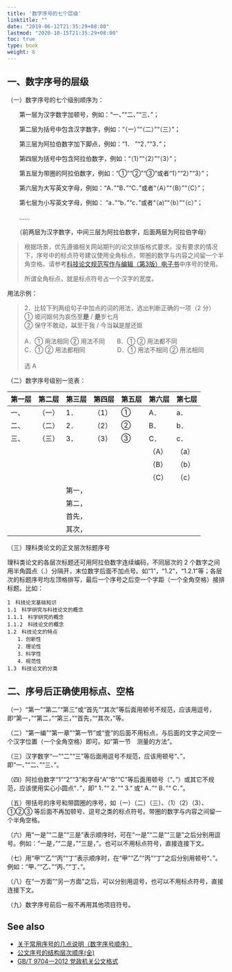 ```yaml
---
title: '数字序号的七个层级'
linktitle: ""
date: "2019-06-12T21:35:29+08:00"
lastmod: "2020-10-15T21:35:29+08:00"
toc: true
type: book
weight: 8
---
```




## 一、数字序号的层级

（一）数字序号的七个级别顺序为：

　　第一层为汉字数字加顿号，例如：“一、”“二、”“三、”；

　　第二层为括号中包含汉字数字，例如：“（一）”“（二）”“（三）”；

　　第三层为阿拉伯数字加下脚点，例如：“1． ”“2．”“3．”；

　　第四层为括号中包含阿拉伯数字，例如：“（1）”“（2）”“（3）”；

　　第五层为带圈的阿拉伯数字，例如：“①”“②”“③”或者“1）”“2）”“3）”；

　　第六层为大写英文字母，例如：“A．”“B．”“C．”或者“（A）”“（B）”“（C）”；

　　第七层为小写英文字母，例如： “a．”“b．”“c．”或者“（a)”“（b）”“（c）”；

　　……

　　（前两层为汉字数字，中间三层为阿拉伯数字，后面两层为阿拉伯字母）

> 根据场景，优先遵循相关网站期刊的论文排版格式要求。<span class="accentTextColor">没有要求的情况下，序号中的标点符号建议使用全角标点，带圈的数字与内容之间留一个半角空格。</span>请参考[科技论文规范写作与编辑（第3版）电子书](https://yuedu.baidu.com/ebook/7a627ca2e109581b6bd97f19227916888486b93f)中序号的使用。
>
> 所谓全角标点，就是标点符号占一个汉字的宽度。

用法示例：

> 2．比较下列两组句子中加点的词的用法，选出判断正确的一项（2 分）<br>
>   ① 坡问妪何为哀伤至**是** / **是**岁七月<br>
>   ② 保守不敢动，**以**至于我 / 今当**以**是屋还妪<br>
> <br>
> A．① 用法相同  ② 用法不同　　B．① ② 用法都不同<br>
> C．① ② 用法都相同　　　　 　D．① 用法不相同 ② 用法相同<br>
> <br>
> 选 A

（二）数字序号级别一览表：

| **第一层** | **第二层** | **第三层** | **第四层** | **第五层** | **第六层** | **第七层** |
| ---------- | ---------- | ---------- | ---------- | ---------- | ---------- | ---------- |
| 一、       | （一）     | 1．        | （1）      | ①          | A．        | a．        |
| 二、       | （二）     | 2．        | （2）      | ②          | B．        | b．        |
| 三、       | （三）     | 3．        | （3）      | ③          | C．        | c．        |
|            |            |            |            |            | （A）      | （a）      |
|            |            |            |            |            | （B）      | （b）      |
|            |            |            |            |            | （C）      | （c）      |
|            |            | 第一，     |            |            |            |            |
|            |            | 第二，     |            |            |            |            |
|            |            | 首先，     |            |            |            |            |
|            |            | 其次，     |            |            |            |            |

（三）理科类论文的正文层次标题序号

理科类论文的各层次标题还可用阿拉伯数字连续编码，不同层次的 2 个数字之间用半角圆点（.）分隔开，末位数字后面不加点号。如“1”，“1.2”，“1.2.1”等；各层次的标题序号均左顶格排写，最后一个序号之后空一个字距（一个全角空格）接排标题。比如：

```text
1　科技论文基础知识
1.1　科学研究与科技论文的概念
1.1.1　科学研究的概念
1.1.2　科技论文的概念
1.2　科技论文的特点
　　1．创新性
　　2．理论性
　　3．科学性
　　4．规范性
1.3　科技论文的分类
```





## 二、序号后正确使用标点、空格


（一）“第一”“第二”“第三”或“首先”“其次”等后面用顿号不规范，应该用逗号，即“第一，”“第二，”“第三，”“首先，”“其次，”等。

（二）“第一编”“第一章”“第一节”或“壹”的后面不用标点，与后面的文字之间空一个汉字位置（一个全角空格）即可。如“第一节　测量的方法”。

（三）汉字数字“一”“二”“三”等后面用逗号不规范，应该用顿号“、”，即“一、”“二、”“三、”。

（四）阿拉伯数字“1”“2”“3”和字母“A”“B”“C”等后面用顿号（“、”）或其它不规范，应该使用实心小圆点“．”，即“ 1．”“ 2．”“ 3.” 或“ A．”“ B．”“ C．”。

（五）带括号的序号和带圆圈的序号，如（一）（二）（三）、（1）（2）（3）、①②③ 等后面不再加顿号、逗号之类的标点符号。带圈的数字与内容之间留一个半角空格。

（六）用“一是”“二是”“三是”表示顺序时，可在“一是”“二是”“三是”之后分别用逗号。例如：“一是，”“二是，”“三是，”。也可以不用标点符号，直接连接下文。

（七）用“甲”“乙”“丙”“丁”表示顺序时，在“甲”“乙”“丙”“丁”之后分别用顿号“、”。例如：“甲、”“乙、”“丙、”“丁、”。

（八）在“一方面”“另一方面”之后，可以分别用逗号，也可以不用标点符号，直接连接下文。

（九）数字序号前后一般不再用其他项目符号。





## See also

* [关于常用序号的几点说明（数字序号顺序）](https://www.cnblogs.com/zhangj95/p/5020357.html)
* [公文序号的结构层次顺序(全)](https://wenku.baidu.com/view/6d28774fcd7931b765ce0508763231126edb77fe.html)
* [GB/T 9704—2012 党政机关公文格式](http://openstd.samr.gov.cn/bzgk/gb/newGbInfo?hcno=F3CC9BEF482524C895FDA7A08BB4A70E)

